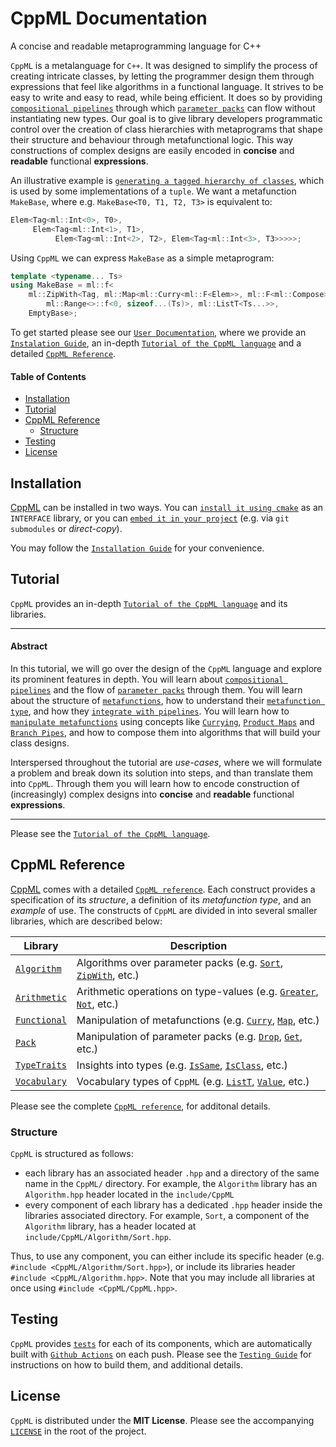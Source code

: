 # CppML Documentation

A concise and readable metaprogramming language for C++

`CppML` is a metalanguage for `C++`. It was designed to simplify the process of creating intricate classes, by letting the programmer design them through expressions that feel like algorithms in a functional language. It strives to be easy to write and easy to read, while being efficient. It does so by providing [`compositional pipelines`](./tutorial/index.md#pipe) through which [`parameter packs`](./tutorial/index.md#parameter-pack) can flow without instantiating new types. Our goal is to give library developers programmatic control over the creation of class hierarchies with metaprograms that shape their structure and behaviour through metafunctional logic. This way constructions of complex designs are easily encoded in **concise** and **readable** functional **expressions**.

An illustrative example is [`generating a tagged hierarchy of classes`](./tutorial/index.md#use-case-a-generator-of-tagged-class-hierarchies), which is used by some implementations of a `tuple`. We want a metafunction `MakeBase`, where e.g. `MakeBase<T0, T1, T2, T3>` is equivalent to:

```c++
Elem<Tag<ml::Int<0>, T0>,
     Elem<Tag<ml::Int<1>, T1>,
          Elem<Tag<ml::Int<2>, T2>, Elem<Tag<ml::Int<3>, T3>>>>>;
```

Using `CppML` we can express `MakeBase` as a simple metaprogram:

```c++
template <typename... Ts>
using MakeBase = ml::f<
    ml::ZipWith<Tag, ml::Map<ml::Curry<ml::F<Elem>>, ml::F<ml::Compose>>>::f<
        ml::Range<>::f<0, sizeof...(Ts)>, ml::ListT<Ts...>>,
    EmptyBase>;
```

To get started please see our [`User Documentation`](./index.md), where we provide an [`Instalation Guide`](./installation/index.md), an in-depth [`Tutorial of the CppML language`](./tutorial/index.md) and a detailed [`CppML Reference`](./reference/index.md).

#### Table of Contents

* [Installation](#installation)
* [Tutorial](#tutorial)
* [CppML Reference](#cppml-reference)
  * [Structure](#structure)
* [Testing](#testing)
* [License](#license)

## Installation

[CppML](https://github.com/ZigaSajovic/CppML) can be installed in two ways. You can [`install it using cmake`](./installation/index.md#installing-using-cmake) as an `INTERFACE` library, or you can [`embed it in your project`](./installation/index.md#project-embedding) (e.g. via `git submodules` or *direct-copy*).

You may follow the [`Installation Guide`](./installation/index.md) for your convenience.

## Tutorial

`CppML` provides an in-depth [`Tutorial of the CppML language`](./tutorial/index.md) and its libraries.

---
#### Abstract

In this tutorial, we will go over the design of the `CppML` language and explore its prominent features in depth. You will learn about [`compositional pipelines`](./tutorial/index.md#pipe) and the flow of [`parameter packs`](./tutorial/index.md#parameter-pack) through them. You will learn about the structure of [`metafunctions`](./tutorial/index.md#metafunction), how to understand their [`metafunction type`](./tutorial/index.md#metafunction-type), and how they [`integrate with pipelines`](./tutorial/index.md#using-pipes).
You will learn how to [`manipulate metafunctions`](./tutorial/index.md#manipulating-metafunctions) using concepts like [`Currying`](./tutorial/index.md#currying), [`Product Maps`](./tutorial/index.md#product-map) and [`Branch Pipes`](./tutorial/index.md#functional-branching), and how to compose them into algorithms that will build your class designs.

Interspersed throughout the tutorial are *use-cases*, where we will formulate a problem and break down its solution into steps, and than translate them into `CppML`. Through them you will learn how to encode construction of (increasingly) complex designs into  **concise** and **readable** functional **expressions**.

---

Please see the [`Tutorial of the CppML language`](./tutorial/index.md).

## CppML Reference

[CppML](https://github.com/ZigaSajovic/CppML) comes with a detailed [`CppML reference`](./reference/index.md). Each construct provides a specification of its *structure*, a definition of its *metafunction type*, and an *example* of use. The constructs of `CppML` are divided in into several smaller libraries, which are described below:

| Library                                         | Description                                                                                                                              |
|-------------------------------------------------|------------------------------------------------------------------------------------------------------------------------------------------|
| [`Algorithm`](./reference/index.md#algorithm)   | Algorithms over parameter packs (e.g. [`Sort`](./reference/Algorithm/Sort.md), [`ZipWith`](./reference/Algorithm/ZipWith.md), etc.)      |
| [`Arithmetic`](./reference/index.md#arithmetic) | Arithmetic operations on type-values (e.g. [`Greater`](./reference/Arithmetic/Greater.md), [`Not`](./reference/Arithmetic/Not.md), etc.) |
| [`Functional`](./reference/index.md#functional) | Manipulation of metafunctions (e.g. [`Curry`](./reference/Functional/Curry.md), [`Map`](./reference/Functional/Map.md), etc.)            |
| [`Pack`](./reference/index.md#pack)             | Manipulation of parameter packs (e.g. [`Drop`](./reference/Pack/Drop.md), [`Get`](./reference/Pack/Get.md), etc.)                        |
| [`TypeTraits`](./reference/index.md#typetraits) | Insights into types (e.g. [`IsSame`](./reference/TypeTraits/IsSame.md), [`IsClass`](./reference/TypeTraits/IsClass.md), etc.)            |
| [`Vocabulary`](./reference/index.md#vocabulary) | Vocabulary types of `CppML`   (e.g. [`ListT`](./reference/Vocabulary/ListT.md), [`Value`](./reference/Vocabulary/Value.md), etc.)        |

Please see the complete [`CppML reference`](./reference/index.md), for additonal details.

### Structure

`CppML` is structured as follows:
* each library has an associated header `.hpp` and a directory of the same name in the `CppML/` directory. For example, the `Algorithm` library has an `Algorithm.hpp` header located in the `include/CppML`
* every component of each library has a dedicated `.hpp` header inside the libraries associated directory. For example, `Sort`, a component of the `Algorithm` library, has a header located at `include/CppML/Algorithm/Sort.hpp`.

Thus, to use any component, you can either include its specific header (e.g. `#include <CppML/Algorithm/Sort.hpp>`), or include its libraries header `#include <CppML/Algorithm.hpp>`. Note that you may include all libraries at once using `#include <CppML/CppML.hpp>`.

## Testing

`CppML` provides [`tests`](../../test) for each of its components, which are automatically built with [`Github Actions`](https://github.com/ZigaSajovic/CppML/actions?query=workflow%3ATests) on each push. Please see the [`Testing Guide`](./testing/index.md) for instructions on how to build them, and additional details.

## License

`CppML` is distributed under the **MIT License**. Please see the accompanying [`LICENSE`](../LICENSE) in the root of the project.
